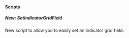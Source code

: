 
#### Scripts

##### New: SetIndicatorGridField
New script to allow you to easily set an indicator grid field.